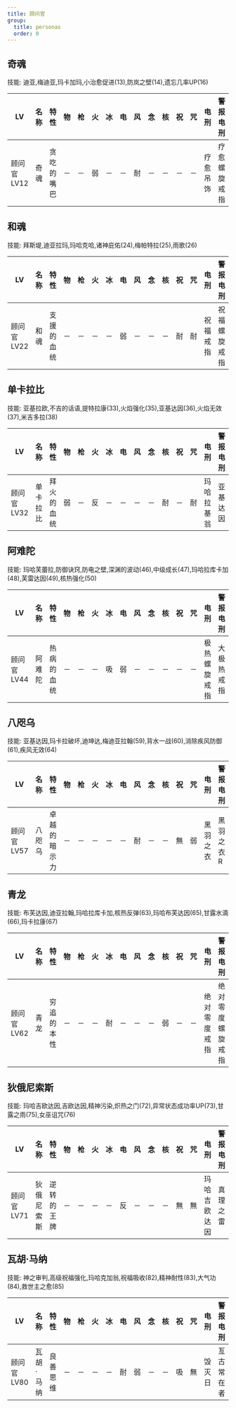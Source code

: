 ```yaml
---
title: 顾问官
group:
  title: personas
  order: 0
---
```


## 奇魂

技能: 迪亚,梅迪亚,玛卡加玛,小治愈促进(13),防岚之壁(14),遗忘几率UP(16)

| LV   | 名称 | 特性 | 物   | 枪   | 火   | 冰   | 电   | 风   | 念   | 核   | 祝   | 咒   | 电刑 | 警报电刑 | 装备类型 |
| ---- | ---- | ---- | ---- | ---- | ---- | ---- | ---- | ---- | ---- | ---- | ---- | ---- | ---- | -------- | -------- |
|顾问官LV12|奇魂|贪吃的嘴巴|－|－|弱|－|－|耐|－|－|－|－|疗愈吊饰|疗愈螺旋戒指|饰品|

## 和魂

技能: 拜斯堤,迪亚拉玛,玛哈克哈,诸神庇佑(24),梅帕特拉(25),雨歌(26)

| LV   | 名称 | 特性 | 物   | 枪   | 火   | 冰   | 电   | 风   | 念   | 核   | 祝   | 咒   | 电刑 | 警报电刑 | 装备类型 |
| ---- | ---- | ---- | ---- | ---- | ---- | ---- | ---- | ---- | ---- | ---- | ---- | ---- | ---- | -------- | -------- |
|顾问官LV22|和魂|支援的血统|－|－|－|－|弱|－|－|－|耐|耐|祝福戒指|祝福螺旋戒指|饰品|

## 单卡拉比

技能: 亚基拉欧,不吉的话语,提特拉康(33),火焰强化(35),亚基达因(36),火焰无效(37),米吉多拉(38)

| LV   | 名称 | 特性 | 物   | 枪   | 火   | 冰   | 电   | 风   | 念   | 核   | 祝   | 咒   | 电刑 | 警报电刑 | 装备类型 |
| ---- | ---- | ---- | ---- | ---- | ---- | ---- | ---- | ---- | ---- | ---- | ---- | ---- | ---- | -------- | -------- |
|顾问官LV32|单卡拉比|拜火的血统|弱|－|反|－|－|－|－|耐|－|耐|玛哈拉基翁|亚基达因|技能卡|

## 阿难陀

技能: 玛哈芙蕾拉,防御诀窍,防电之壁,深渊的波动(46),中级成长(47),玛哈拉库卡加(48),芙雷达因(49),核热强化(50)

| LV   | 名称 | 特性 | 物   | 枪   | 火   | 冰   | 电   | 风   | 念   | 核   | 祝   | 咒   | 电刑 | 警报电刑 | 装备类型 |
| ---- | ---- | ---- | ---- | ---- | ---- | ---- | ---- | ---- | ---- | ---- | ---- | ---- | ---- | -------- | -------- |
|顾问官LV44|阿难陀|热病的血统|－|－|－|吸|弱|－|－|－|－|－|极热螺旋戒指|大极热戒指|饰品|

## 八咫乌

技能: 亚基达因,玛卡拉破坏,迪坤达,梅迪亚拉翰(59),背水一战(60),消除疾风防御(61),疾风无效(64)

| LV   | 名称 | 特性 | 物   | 枪   | 火   | 冰   | 电   | 风   | 念   | 核   | 祝   | 咒   | 电刑 | 警报电刑 | 装备类型 |
| ---- | ---- | ---- | ---- | ---- | ---- | ---- | ---- | ---- | ---- | ---- | ---- | ---- | ---- | -------- | -------- |
|顾问官LV57|八咫乌|卓越的暗示力|－|－|－|－|－|耐|－|－|無|弱|黑羽之衣|黑羽之衣R|男女防具|

## 青龙

技能: 布芙达因,迪亚拉翰,玛哈拉库卡加,核热反弹(63),玛哈布芙达因(65),甘露水滴(66),玛卡拉康(67)

| LV   | 名称 | 特性 | 物   | 枪   | 火   | 冰   | 电   | 风   | 念   | 核   | 祝   | 咒   | 电刑 | 警报电刑 | 装备类型 |
| ---- | ---- | ---- | ---- | ---- | ---- | ---- | ---- | ---- | ---- | ---- | ---- | ---- | ---- | -------- | -------- |
|顾问官LV62|青龙|穷追的本性|－|－|－|耐|－|－|－|弱|－|－|绝对零度戒指|绝对零度螺旋戒指|饰品|

## 狄俄尼索斯

技能: 玛哈吉欧达因,吉欧达因,精神污染,炽热之门(72),异常状态成功率UP(73),甘露之雨(75),女巫诅咒(76)

| LV   | 名称 | 特性 | 物   | 枪   | 火   | 冰   | 电   | 风   | 念   | 核   | 祝   | 咒   | 电刑 | 警报电刑 | 装备类型 |
| ---- | ---- | ---- | ---- | ---- | ---- | ---- | ---- | ---- | ---- | ---- | ---- | ---- | ---- | -------- | -------- |
|顾问官LV71|狄俄尼索斯|逆转的王牌|－|－|－|－|反|－|－|－|無|無|玛哈吉欧达因|真理之雷|技能卡|

## 瓦胡·马纳

技能: 神之审判,高级祝福强化,玛哈克加翁,祝福吸收(82),精神耐性(83),大气功(84),救世主之愈(85)

| LV   | 名称 | 特性 | 物   | 枪   | 火   | 冰   | 电   | 风   | 念   | 核   | 祝   | 咒   | 电刑 | 警报电刑 | 装备类型 |
| ---- | ---- | ---- | ---- | ---- | ---- | ---- | ---- | ---- | ---- | ---- | ---- | ---- | ---- | -------- | -------- |
|顾问官LV80|瓦胡·马纳|良善思维|－|－|－|－|耐|弱|－|－|吸|無|毁灭日|亙古常在者|明智远程|


    